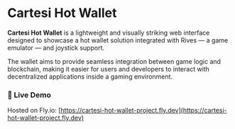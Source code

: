 # Cartesi Hot Wallet

**Cartesi Hot Wallet** is a lightweight and visually striking web interface designed to showcase a hot wallet solution integrated with Rives — a game emulator — and joystick support.

The wallet aims to provide seamless integration between game logic and blockchain, making it easier for users and developers to interact with decentralized applications inside a gaming environment.

### 🚀 Live Demo

Hosted on Fly.io: [https://cartesi-hot-wallet-project.fly.dev](https://cartesi-hot-wallet-project.fly.dev)
